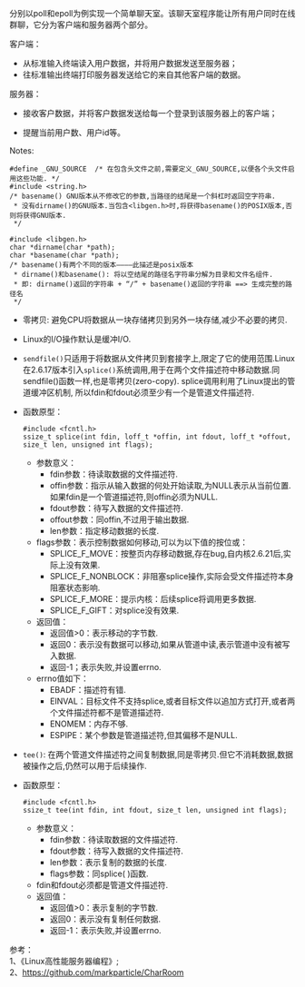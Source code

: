 分别以poll和epoll为例实现一个简单聊天室。该聊天室程序能让所有用户同时在线群聊，它分为客户端和服务器两个部分。

客户端：

- 从标准输入终端读入用户数据，并将用户数据发送至服务器；
- 往标准输出终端打印服务器发送给它的来自其他客户端的数据。

服务器：

- 接收客户数据，并将客户数据发送给每一个登录到该服务器上的客户端；

- 提醒当前用户数、用户id等。

Notes:

```
#define _GNU_SOURCE  /* 在包含头文件之前,需要定义_GNU_SOURCE,以便各个头文件启用这些功能. */
#include <string.h>  
/* basename() GNU版本从不修改它的参数,当路径的结尾是一个斜杠时返回空字符串.
 * 没有dirname()的GNU版本.当包含<libgen.h>时,将获得basename()的POSIX版本,否则将获得GNU版本. 
 */

#include <libgen.h>
char *dirname(char *path);
char *basename(char *path);
/* basename()有两个不同的版本————此描述是posix版本
 * dirname()和basename(): 将以空结尾的路径名字符串分解为目录和文件名组件.
 * 即: dirname()返回的字符串 + “/” + basename()返回的字符串 ==> 生成完整的路径名
 */
```
- 零拷贝: 避免CPU将数据从一块存储拷贝到另外一块存储,减少不必要的拷贝.

- Linux的I/O操作默认是缓冲I/O.

- `sendfile()`只适用于将数据从文件拷贝到套接字上,限定了它的使用范围.Linux在2.6.17版本引入`splice()`系统调用,用于在两个文件描述符中移动数据.同sendfile()函数一样,也是零拷贝(zero-copy). splice调用利用了Linux提出的管道缓冲区机制, 所以fdin和fdout必须至少有一个是管道文件描述符.

- 函数原型：

  ```
  #include <fcntl.h> 
  ssize_t splice(int fdin, loff_t *offin, int fdout, loff_t *offout, size_t len, unsigned int flags);
  ```

  - 参数意义：
    - fdin参数：待读取数据的文件描述符. 
    - offin参数：指示从输入数据的何处开始读取,为NULL表示从当前位置.如果fdin是一个管道描述符,则offin必须为NULL. 
    - fdout参数：待写入数据的文件描述符. 
    - offout参数：同offin,不过用于输出数据. 
    - len参数：指定移动数据的长度. 
  - flags参数：表示控制数据如何移动,可以为以下值的按位或：
    - SPLICE_F_MOVE：按整页内存移动数据,存在bug,自内核2.6.21后,实际上没有效果.
    - SPLICE_F_NONBLOCK：非阻塞splice操作,实际会受文件描述符本身阻塞状态影响.
    - SPLICE_F_MORE：提示内核：后续splice将调用更多数据.
    - SPLICE_F_GIFT：对splice没有效果.
  - 返回值：
    - 返回值>0：表示移动的字节数. 
    - 返回0：表示没有数据可以移动,如果从管道中读,表示管道中没有被写入数据. 
    - 返回-1；表示失败,并设置errno.
  - errno值如下：
    - EBADF：描述符有错.
    - EINVAL：目标文件不支持splice,或者目标文件以追加方式打开,或者两个文件描述符都不是管道描述符.
    - ENOMEM：内存不够.
    - ESPIPE：某个参数是管道描述符,但其偏移不是NULL.

- `tee()`: 在两个管道文件描述符之间复制数据,同是零拷贝.但它不消耗数据,数据被操作之后,仍然可以用于后续操作. 

- 函数原型：

  ```
  #include <fcntl.h> 
  ssize_t tee(int fdin, int fdout, size_t len, unsigned int flags);
  ```

  - 参数意义：
    - fdin参数：待读取数据的文件描述符. 
    - fdout参数：待写入数据的文件描述符. 
    - len参数：表示复制的数据的长度. 
    - flags参数：同splice( )函数.
  - fdin和fdout必须都是管道文件描述符. 
  - 返回值：
    - 返回值>0：表示复制的字节数. 
    - 返回0：表示没有复制任何数据. 
    - 返回-1：表示失败,并设置errno.

参考：  
1、《Linux高性能服务器编程》;    
2、https://github.com/markparticle/CharRoom
